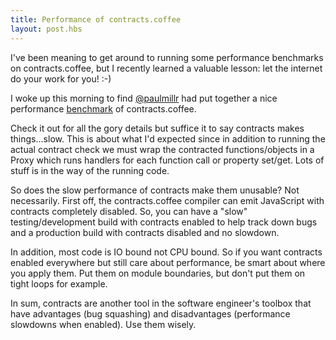 ```yaml
---
title: Performance of contracts.coffee
layout: post.hbs
---
```


I've been meaning to get around to running some performance benchmarks on contracts.coffee, but I recently learned a valuable lesson: let the internet do your work for you! :-)

I woke up this morning to find [@paulmillr](https://twitter.com/#!/paulmillr) had put together a nice performance [benchmark](http://jsperf.com/performance-impact-of-contracts/4) of contracts.coffee.

Check it out for all the gory details but suffice it to say contracts makes things...slow. This is about what I'd expected since in addition to running the actual contract check we must wrap the contracted functions/objects in a Proxy which runs handlers for each function call or property set/get. Lots of stuff is in the way of the running code.

So does the slow performance of contracts make them unusable? Not necessarily. First off, the contracts.coffee compiler can emit JavaScript with contracts completely disabled. So, you can have a "slow" testing/development build with contracts enabled to help track down bugs and a production build with contracts disabled and no slowdown.

In addition, most code is IO bound not CPU bound. So if you want contracts enabled everywhere but still care about performance, be smart about where you apply them. Put them on module boundaries, but don't put them on tight loops for example. 

In sum, contracts are another tool in the software engineer's toolbox that have advantages (bug squashing) and disadvantages (performance slowdowns when enabled). Use them wisely.
